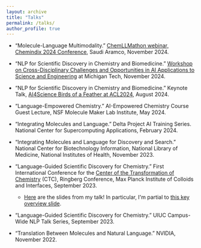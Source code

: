 ```yaml
---
layout: archive
title: "Talks"
permalink: /talks/
author_profile: true
---
```


* “Molecule-Language Multimodality.” [ChemLLMathon webinar, Chemindix 2024 Conference](https://chemindix2024.com/chemllmathon-program/), Saudi Aramco, 
November 2024.  

* “NLP for Scientific Discovery in Chemistry and Biomedicine.” [Workshop on Cross-Disciplinary Challenges and 
Opportunities in AI Applications to Science and Engineering](https://www.mtu.edu/mtri/research/project-areas/machine-learning/c2oa2se-workshop/) at Michigan Tech, November 2024.  

* “NLP for Scientific Discovery in Chemistry and Biomedicine.” Keynote Talk, [AI4Science Birds of a Feather at 
ACL2024](https://x.com/XiangruTang/status/1823568297771868586), August 2024.  

* “Language-Empowered Chemistry.” AI-Empowered Chemistry Course Guest Lecture, NSF Molecule Maker Lab 
Institute, May 2024.  

* “Integrating Molecules and Language.” Delta Project AI Training Series. National Center for Supercomputing 
Applications, February 2024.  

* “Integrating Molecules and Language for Discovery and Search.” National Center for Biotechnology Information, 
National Library of Medicine, National Institutes of Health, November 2023.  

* “Language-Guided Scientific Discovery for Chemistry.” First International Conference for the [Center of the 
Transformation of Chemistry](https://transforming-chemistry.org/) (CTC), Ringberg Conference, Max Planck Institute of Colloids and Interfaces, 
September 2023.  
  * [Here](https://cnedwards.com/files/CTC_talk_website.pdf) are the slides from my talk! In particular, I'm partial to [this key overview slide](https://cnedwards.com/files/CTC_key_slide.pdf). 

* “Language-Guided Scientific Discovery for Chemistry.” UIUC Campus-Wide NLP Talk Series, September 2023.  

* “Translation Between Molecules and Natural Language.” NVIDIA, November 2022.  

